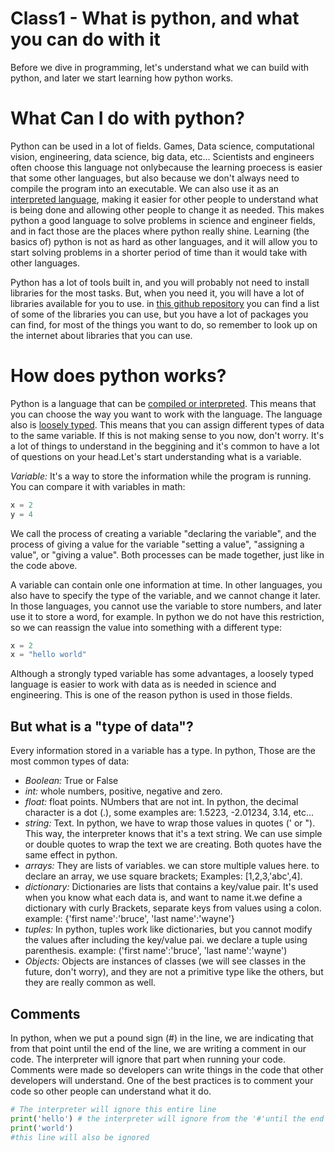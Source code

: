 # Class1 - What is python, and what you can do with it
Before we dive in programming, let's understand what we can build with python, and later we start learning how python works.

# What Can I do with python?

Python can be used in a lot of fields. Games, Data science, computational vision, engineering, data science, big data, etc... Scientists and engineers often choose this language not onlybecause the learning proecess is easier that some other languages, but also because we don't always need to compile the program into an executable. We can also use it as an [interpreted language](https://en.wikipedia.org/wiki/Interpreted_language), making it easier for other people to understand what is being done and allowing other people to change it as needed. This makes python a good language to solve problems in science and engineer fields, and in fact those are the places where python really shine. Learning (the basics of)  python is not as hard as other languages, and it will allow you to start solving problems in a shorter period of time than it would take with other languages.

Python has a lot of tools built in, and you will probably not need to install libraries for the most tasks. But, when you need it, you will have a lot of libraries available for you to use. in [this github repository](https://github.com/uhub/awesome-python) you can find a list of some of the libraries you can use, but you have a lot of packages you can find, for most of the things you want to do, so remember to look up on the internet about libraries that you can use.

# How does python works?

Python is a language that can be [compiled or interpreted](https://www.lifewire.com/compiled-language-2184210). This means that you can choose the way you want to work with the language. 
The language also is [loosely typed](https://en.wikipedia.org/wiki/Strong_and_weak_typing). This means that you can assign different types of data to the same variable. If this is not making sense to you now, don't worry. It's a lot of things to understand in the beggining and it's common to have a lot of questions on your head.Let's start understanding what is a variable.

*Variable:* It's a way to store the information while the program is running. You can compare it with variables in math:

```python
x = 2
y = 4
```
We call the process of creating a variable "declaring the variable", and the process of giving a value for the variable "setting a value", "assigning a value", or "giving a value". Both processes can be made together, just like in the code above.

A variable can contain onle one information at time. In other languages, you also have to specify the type of the variable, and we cannot change it later. In those languages, you cannot use the variable to store numbers, and later use it to store a word, for example. In python we do not have this restriction, so we can reassign the value into something with a different type:

```python
x = 2
x = "hello world"
```
Although a strongly typed variable has some advantages, a loosely typed language is easier to work with data as is needed in science and engineering. This is one of the reason python is used in those fields.

## But what is a "type of data"?

Every information stored in a variable has a type. In python, Those are the most common types of data:

- *Boolean:* True or False
- *int:* whole numbers, positive, negative and zero.
- *float:* float points. NUmbers that are not int. In python, the decimal character is a dot (.), some examples are: 1.5223, -2.01234, 3.14, etc...
- *string:* Text. In python, we have to wrap those values in quotes (' or "). This way, the interpreter knows that it's a text string. We can use simple or double quotes to wrap the text we are creating. Both quotes have the same effect in python.
- *arrays:* They are lists of variables. we can store multiple values here. to declare an array, we use square brackets; Examples: [1,2,3,'abc',4].
- *dictionary:* Dictionaries are lists that contains a key/value pair. It's used when you know what each data is, and want to name it.we define a dictionary with curly Brackets, separate keys from values using a colon. example: {'first name':'bruce', 'last name':'wayne'}
- *tuples:* In python, tuples work like dictionaries, but you cannot modify the values after including the key/value pai. we declare a tuple using parenthesis. example: ('first name':'bruce', 'last name':'wayne')
- *Objects:* Objects are instances of classes (we will see classes in the future, don't worry), and they are not a primitive type like the others, but they are really common as well.

## Comments

In python, when we put a pound sign (#) in the line, we are indicating that from that point until the end of the line, we are writing a comment in our code. The interpreter will ignore that part when running your code.
Comments were made so developers can write things in the code that other developers will understand. One of the best practices is to comment your code so other people can understand what it do.

```python
# The interpreter will ignore this entire line
print('hello') # the interpreter will ignore from the '#'until the end of the line
print('world')
#this line will also be ignored
```
